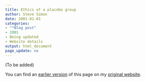 ```yaml
---
title: Ethics of a placebo group
author: Steve Simon
date: 2001-01-01
categories:
- "*Blog post"
- 2001
- Being updated
- Website details
output: html_document
page_update: no
---
```


(To be added)

<!---More--->

You can find an [earlier version][sim1] of this page on my [original website][sim2].

[sim1]: http://www.pmean.com/01/placebo.html
[sim2]: http://www.pmean.com/original_site.html
